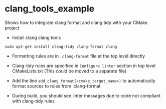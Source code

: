 # clang_tools_example

Shows how to integrate clang format and clang tidy with your CMake project

* Install clang clang tools

```
sudo apt-get install clang-tidy clang-format clang
```

* Formatting rules are in `.clang-format` file at the top level directly

* Clang-tidy rules are specified in `Configure linter` section in top level CMakeLists.txt (This could be moved to a separate file)

* Add the line `add_clang_format(<cmake_target_name>)` to automatically format sources to rules from .clang-format

* During build, you should see linter messages due to code not compliant with clang-tidy rules 
